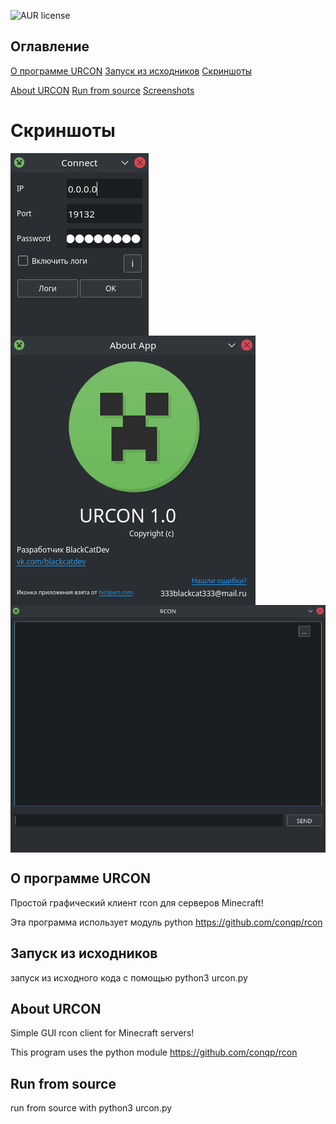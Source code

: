 ![AUR license](https://img.shields.io/badge/license-Apache-orange)

## Оглавление

[О программе URCON](#О-программе-URCON)
[Запуск из исходников](#Запуск-из-исходников)
[Скриншоты](#Скриншоты)

[About URCON](#About-URCON)
[Run from source](#Run-from-source)
[Screenshots](#Скриншоты)

# Скриншоты

<img src="Screenshots/connect.png" align="center" />
<img src="Screenshots/about.png" align="center" />
<img src="Screenshots/main.png" align="center" />

## О программе URCON
Простой графический клиент rcon для серверов Minecraft!

Эта программа использует модуль python https://github.com/conqp/rcon

## Запуск из исходников
запуск из исходного кода с помощью python3 urcon.py


## About URCON
Simple GUI rcon client for Minecraft servers!

This program uses the python module https://github.com/conqp/rcon

## Run from source
run from source with python3 urcon.py

